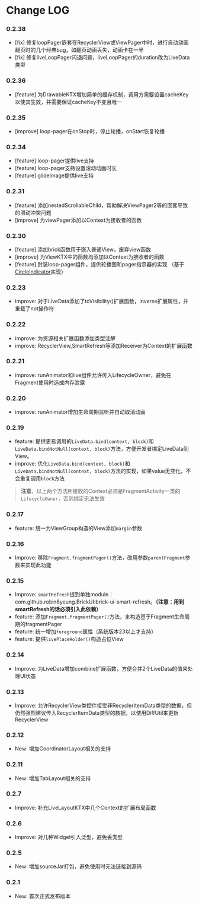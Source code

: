 # Change LOG

### 0.2.38

- [fix] 修复loopPager嵌套在RecyclerView或ViewPager中时，进行自动动画翻页时的几个经典bug，如翻页动画丢失，动画卡在一半
- [fix] 修复liveLoopPager闪退问题，liveLoopPager的duration改为LiveData类型

### 0.2.36

- [feature] 为DrawableKTX增加简单的缓存机制，调用方需要设置cacheKey以使其生效，并需要保证cacheKey不变且唯一

### 0.2.35

- [improve] loop-pager在onStop时，停止轮播，onStart恢复轮播

### 0.2.34

- [feature] loop-pager提供live支持
- [feature] loop-pager支持设置滚动动画时长
- [feature] glideImage提供live支持

### 0.2.31

- [feature] 添加nestedScrollableChild，帮助解决ViewPager2等的嵌套导致的滑动冲突问题
- [improve] 为viewPager添加以Context为接收者的函数

### 0.2.30

- [feature] 添加brick函数用于嵌入普通View，废弃view函数
- [improve] 为ViewKTX中的函数均添加以Context为接收者的函数
- [feature] 封装loop-pager组件，提供轮播图和pager指示器的实现 （基于[CircleIndicator](https://github.com/ongakuer/CircleIndicator)实现）

### 0.2.23

- improve: 对于LiveData<Boolean>添加了toVisibility()扩展函数，inverse扩展属性，并重载了not操作符

### 0.2.22

- improve: 为资源相关扩展函数添加类型注解
- improve: RecyclerView,SmartRefresh等添加Receiver为Context的扩展函数

### 0.2.21

- improve: runAnimator和live组件允许传入LifecycleOwner，避免在Fragment使用时造成内存泄露

### 0.2.20

- improve: runAnimator增加生命周期监听并自动取消动画

### 0.2.19

- feature: 提供更易调用的`LiveData.bind(context, block)`和`LiveData.bindNotNull(context, block)`方法，方便开发者绑定LiveData到View。
- improve: 优化`LiveData.bind(context, block)`和`LiveData.bindNotNull(context, block)`方法的实现，如果value无变化，不会重复调用`block`方法
> **注意**，以上两个方法所接收的Context必须是FragmentActivity一类的`LifecycleOwner`，否则绑定无法生效

### 0.2.17

- feature: 统一为ViewGroup构造的View添加`margin`参数

### 0.2.16

- Improve: 移除`Fragment.fragmentPager()`方法，改用参数`parentFragment`参数来实现此功能

### 0.2.15

- Improve: `smartRefresh`提到单独module：com.github.robin8yeung.BrickUI:brick-ui-smart-refresh。**（注意：用到smartRefresh的话必须引入此依赖）**
- feature: 添加`Fragment.fragmentPager()`方法，来构造基于Fragment生命周期的fragmentPager
- feature: 统一增加`foreground`属性（系统版本23以上才支持）
- feature: 提供`livePlaceHolder()`构造占位View

### 0.2.14

- Improve: 为LiveData增加combine扩展函数，方便合并2个LiveData的值来处理UI状态

### 0.2.13

- Improve: 允许RecyclerView类控件接受非RecyclerItemData类型的数据，但仍然强烈建议传入RecyclerItemData类型的数据，以使用DiffUtil来更新RecyclerView

### 0.2.12

- New: 增加CoordinatorLayout相关的支持

### 0.2.11

- New: 增加TabLayout相关的支持

### 0.2.7

- Improve: 补充LiveLayoutKTX中几个Context的扩展布局函数

### 0.2.6

- Improve: 对几种Widget引入泛型，避免丢类型

### 0.2.5

- New: 增加sourceJar打包，避免使用时无法链接到源码

### 0.2.1

- New: 首次正式发布版本
